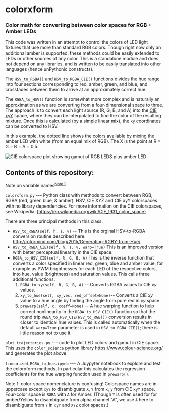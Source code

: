 # colorxform
### Color math for converting between color spaces for RGB + Amber LEDs

This code was written in an attempt to control the colors of LED light
fixtures that use more than standard RGB colors. Though right now only
an additional amber is supported, these methods could be easily
extended to LEDs or other sources of any color. This is a standalone
module and does not depend on any libraries, and is written to be
easily translated into other languages (hence unPythonic constructs).

The `HSV_to_RGBA()` and `HSV_to_RGBA_CIE()` functions divides the hue
range into four sections corresponding to red, amber, green, and blue,
and crossfades between them to arrive at an approximately correct
hue. 

The `RGBA_to_HSV()` function is somewhat more complex and is naturally
an approximation as we are converting from a four-dimensional space to
three. The approach is to convert each light source (R, G, B, and A)
into the [CIE xyY](https://en.wikipedia.org/wiki/CIE_1931_color_space#Definition_of_the_CIE_XYZ_color_space)
space, where they can be interpolated to find the color of the
resulting mixture. Once this is calculated (by a simple linear mix),
the `xy` coordinates can be converted to HSV.

In this example, the dotted line shows the colors available by mixing
the amber LED with white (from an equal mix of RGB).  The X is the
point at R =  G = B = A = 0.5.


![CIE colorspace plot showing gamut of RGB LEDS plus amber
LED](https://github.com/headrotor/colorxform/blob/main/amber-trajectory.png?raw=true)

## Contents of this repository:

Note on variable names<sup>[Note 1](#note1)</sup>

`colorxform.py` --- Python class with methods to convert between RGB, RGBA (red, green blue, & amber), HSV, CIE XYZ and CIE xyY colorspaces with no library
dependencies.  For more information on the CIE colorspaces, see Wikipedia: 
[https://en.wikipedia.org/wiki/CIE_1931_color_space}

There are three principal methods in this class:

* `HSV_to_RGBA(self, h, s, v)` -- This is the orginal HSV-to-RGBA
  conversion routine described here:
  <http://rotormind.com/blog/2015/Generating-RGBY-from-Hue/>
* `HSV_to_RGBA_CIE(self, h, s, v, warp=True)` This is an improved version with better perceptual linearity in the CIE space.
* `RGBA_to_HSV_CIE(self, R, G, B, A)` This is the inverse function
    that converts a color specified in linear red, green, blue and
    amber value, for example as PWM brightnesses for each LED of the
    respective colors, into hue, value (brightness) and saturation
    values. This calls three additional functions:
  1. `RGBA_to_xy(self, R, G, B, A)` -- Converts RGBA values to CIE _xy_
   values.
  2. `xy_to_hue(self, xy_vec, red_offset=None)`-- Converts a CIE _xy_ value to a hue angle by finding the angle from pure red in _xy_ space.
  3. `prewarp(self, x, coeff=None)` -- A hue warping function to help
   correct nonlinearity in the `RGBA_to_HSV_CIE()` function so that the
   round trip `RGBA_to_HSV_CIE(HSV_to_RGB())` conversion results in closer
   to identical hue values. This is called automatically when the
   default `warp=True` parameter is used in `HSV_to_RGBA_CIE()`; there
   is little reason not to use it.


`plot_trajectories.py` --- code to plot LED colors and gamut in CIE
space. This uses the `color_science` python library
<https://www.colour-science.org/> and generates the plot above

`linearized_RGBA_to_hue.ipynb` --- A Juypyter notebook to explore and test the colorxform methods. In particular this calculates the regression coefficients for the hue warping function used in `prewarp()`.

<a name="note1">Note 1</a>: color-space nomenclature is confusing!
Colorspace names are in uppercase except `xyY` to disambiguate `X`,
`Y` from `x`, `y` from CIE `xyY` space. Four-color space is `RGBA`
with `A` for Amber.  (Though `Y` is often used for for amber/Yellow to
disambiguate from alpha channel "A", we use `A` here to disambiguate
from `Y` in `xyY` and `XYZ` color spaces.)



